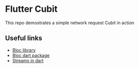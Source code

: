# Flutter Cubit

This repo demostrates a simple network request Cubit in action

## Useful links

- [Bloc library](https://bloclibrary.dev/#/gettingstarted?id=overview)
- [Bloc dart package](https://pub.dev/packages/bloc)
- [Streams in dart](https://dart.dev/tutorials/language/streams)
